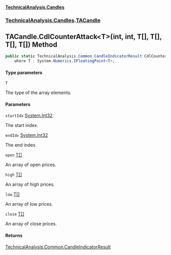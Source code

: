 #### [TechnicalAnalysis\.Candles](Atypical.TechnicalAnalysis.Candles.md 'Atypical\.TechnicalAnalysis\.Candles')
### [TechnicalAnalysis\.Candles](Atypical.TechnicalAnalysis.Candles.md#TechnicalAnalysis.Candles 'TechnicalAnalysis\.Candles').[TACandle](TACandle.md 'TechnicalAnalysis\.Candles\.TACandle')

## TACandle\.CdlCounterAttack\<T\>\(int, int, T\[\], T\[\], T\[\], T\[\]\) Method

```csharp
public static TechnicalAnalysis.Common.CandleIndicatorResult CdlCounterAttack<T>(int startIdx, int endIdx, T[] open, T[] high, T[] low, T[] close)
    where T : System.Numerics.IFloatingPoint<T>;
```
#### Type parameters

<a name='TechnicalAnalysis.Candles.TACandle.CdlCounterAttack_T_(int,int,T[],T[],T[],T[]).T'></a>

`T`

The type of the array elements\.
#### Parameters

<a name='TechnicalAnalysis.Candles.TACandle.CdlCounterAttack_T_(int,int,T[],T[],T[],T[]).startIdx'></a>

`startIdx` [System\.Int32](https://docs.microsoft.com/en-us/dotnet/api/System.Int32 'System\.Int32')

The start index\.

<a name='TechnicalAnalysis.Candles.TACandle.CdlCounterAttack_T_(int,int,T[],T[],T[],T[]).endIdx'></a>

`endIdx` [System\.Int32](https://docs.microsoft.com/en-us/dotnet/api/System.Int32 'System\.Int32')

The end index\.

<a name='TechnicalAnalysis.Candles.TACandle.CdlCounterAttack_T_(int,int,T[],T[],T[],T[]).open'></a>

`open` [T](TACandle.CdlCounterAttack_T_(int,int,T[],T[],T[],T[]).md#TechnicalAnalysis.Candles.TACandle.CdlCounterAttack_T_(int,int,T[],T[],T[],T[]).T 'TechnicalAnalysis\.Candles\.TACandle\.CdlCounterAttack\<T\>\(int, int, T\[\], T\[\], T\[\], T\[\]\)\.T')[\[\]](https://docs.microsoft.com/en-us/dotnet/api/System.Array 'System\.Array')

An array of open prices\.

<a name='TechnicalAnalysis.Candles.TACandle.CdlCounterAttack_T_(int,int,T[],T[],T[],T[]).high'></a>

`high` [T](TACandle.CdlCounterAttack_T_(int,int,T[],T[],T[],T[]).md#TechnicalAnalysis.Candles.TACandle.CdlCounterAttack_T_(int,int,T[],T[],T[],T[]).T 'TechnicalAnalysis\.Candles\.TACandle\.CdlCounterAttack\<T\>\(int, int, T\[\], T\[\], T\[\], T\[\]\)\.T')[\[\]](https://docs.microsoft.com/en-us/dotnet/api/System.Array 'System\.Array')

An array of high prices\.

<a name='TechnicalAnalysis.Candles.TACandle.CdlCounterAttack_T_(int,int,T[],T[],T[],T[]).low'></a>

`low` [T](TACandle.CdlCounterAttack_T_(int,int,T[],T[],T[],T[]).md#TechnicalAnalysis.Candles.TACandle.CdlCounterAttack_T_(int,int,T[],T[],T[],T[]).T 'TechnicalAnalysis\.Candles\.TACandle\.CdlCounterAttack\<T\>\(int, int, T\[\], T\[\], T\[\], T\[\]\)\.T')[\[\]](https://docs.microsoft.com/en-us/dotnet/api/System.Array 'System\.Array')

An array of low prices\.

<a name='TechnicalAnalysis.Candles.TACandle.CdlCounterAttack_T_(int,int,T[],T[],T[],T[]).close'></a>

`close` [T](TACandle.CdlCounterAttack_T_(int,int,T[],T[],T[],T[]).md#TechnicalAnalysis.Candles.TACandle.CdlCounterAttack_T_(int,int,T[],T[],T[],T[]).T 'TechnicalAnalysis\.Candles\.TACandle\.CdlCounterAttack\<T\>\(int, int, T\[\], T\[\], T\[\], T\[\]\)\.T')[\[\]](https://docs.microsoft.com/en-us/dotnet/api/System.Array 'System\.Array')

An array of close prices\.

#### Returns
[TechnicalAnalysis\.Common\.CandleIndicatorResult](https://docs.microsoft.com/en-us/dotnet/api/TechnicalAnalysis.Common.CandleIndicatorResult 'TechnicalAnalysis\.Common\.CandleIndicatorResult')